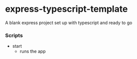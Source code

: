 # express-typescript-template
 A blank express project set up with typescript and ready to go

### Scripts
- start
  - runs the app


